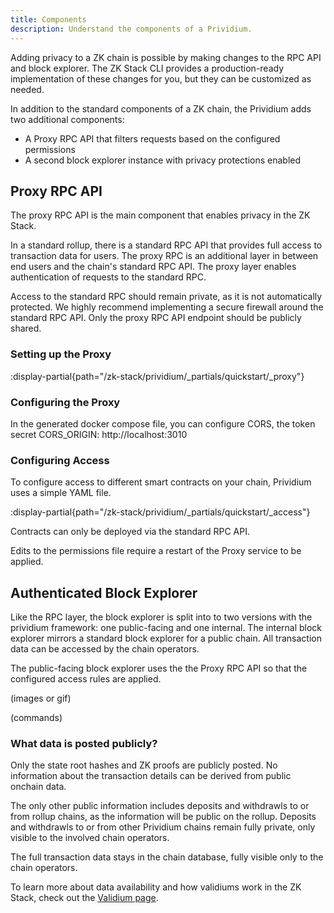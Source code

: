 ```yaml
---
title: Components
description: Understand the components of a Prividium.
---
```


Adding privacy to a ZK chain is possible by making changes
to the RPC API and block explorer.
The ZK Stack CLI provides a production-ready implementation
of these changes for you, but they can be customized as needed.

In addition to the standard components of a ZK chain,
the Prividium adds two additional components:

- A Proxy RPC API that filters requests based on the configured permissions
- A second block explorer instance with privacy protections enabled

## Proxy RPC API

The proxy RPC API is the main component that enables privacy in the ZK Stack.

In a standard rollup, there is a standard RPC API that provides full access
to transaction data for users.
The proxy RPC is an additional layer in between end users and the chain's standard RPC API.
The proxy layer enables authentication of requests to the standard RPC.

Access to the standard RPC should remain private,
as it is not automatically protected.
We highly recommend implementing a secure firewall around the standard RPC API.
Only the proxy RPC API endpoint should be publicly shared.

### Setting up the Proxy

:display-partial{path="/zk-stack/prividium/_partials/quickstart/_proxy"}

### Configuring the Proxy

In the generated docker compose file, you can configure CORS, the token secret
CORS_ORIGIN: http://localhost:3010

### Configuring Access

To configure access to different smart contracts on your chain,
Prividium uses a simple YAML file.

:display-partial{path="/zk-stack/prividium/_partials/quickstart/_access"}

Contracts can only be deployed via the standard RPC API.

Edits to the permissions file require a restart of the Proxy service to be applied.

## Authenticated Block Explorer

Like the RPC layer, the block explorer is split into to two versions with the prividium framework:
one public-facing and one internal.
The internal block explorer mirrors a standard block explorer for a public chain.
All transaction data can be accessed by the chain operators.

The public-facing block explorer uses the the Proxy RPC API so that the configured access rules are applied.

(images or gif)

(commands)

### What data is posted publicly?

Only the state root hashes and ZK proofs are publicly posted.
No information about the transaction details can be derived from public onchain data.

The only other public information includes deposits and withdrawls
to or from rollup chains, as the information will be public on the rollup.
Deposits and withdrawls to or from other Prividium chains remain fully private,
only visible to the involved chain operators.

The full transaction data stays in the chain database,
fully visible only to the chain operators.

To learn more about data availability and how validiums work in the ZK Stack,
check out the [Validium page](/zk-stack/running/validium).
